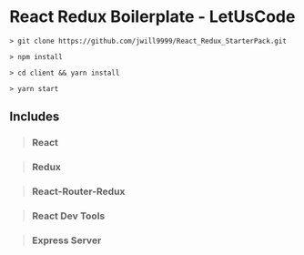 # React Redux Boilerplate - LetUsCode

```
> git clone https://github.com/jwill9999/React_Redux_StarterPack.git

> npm install

> cd client && yarn install

> yarn start
```

## Includes

> ### React

> ### Redux

> ### React-Router-Redux

> ### React Dev Tools

> ### Express Server
